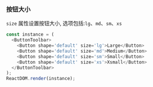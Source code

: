 ### 按钮大小

`size` 属性设置按钮大小, 选项包括:`lg`、`md`、`sm`、`xs`

```js
const instance = (
  <ButtonToolbar>
    <Button shape='default' size='lg'>Large</Button>
    <Button shape='default' size='md'>Medium</Button>
    <Button shape='default' size='sm'>Small</Button>
    <Button shape='default' size='xs'>Xsmall</Button>
  </ButtonToolbar>
);
ReactDOM.render(instance);
```
